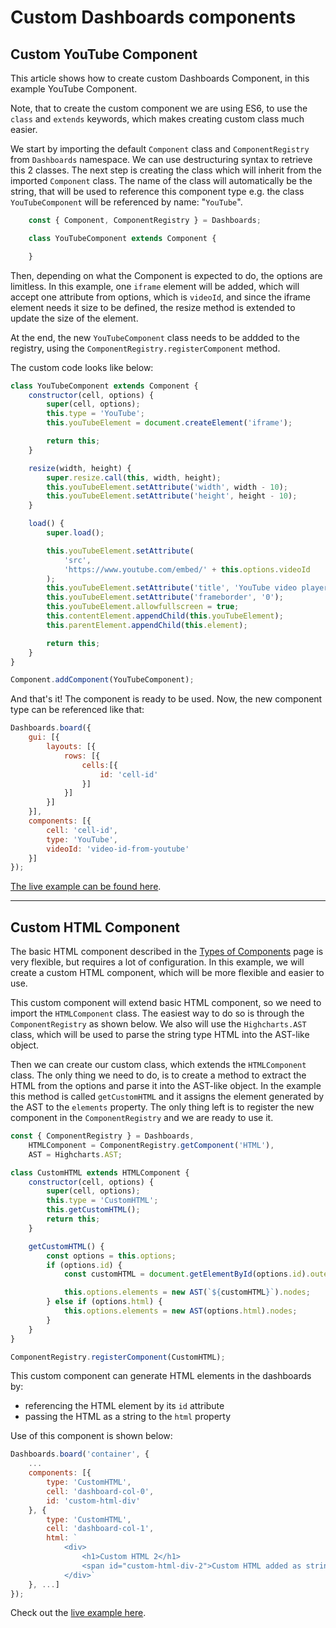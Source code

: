 Custom Dashboards components
===

## Custom YouTube Component
This article shows how to create custom Dashboards Component, in this example YouTube Component.

Note, that to create the custom component we are using ES6, to use the `class` and `extends` keywords, which makes creating custom class much easier.

We start by importing the default `Component` class and `ComponentRegistry` from `Dashboards` namespace. We can use destructuring syntax to retrieve this 2 classes. The next step is creating the class which will inherit from the imported `Component` class.
The name of the class will automatically be the string, that will be used to reference this component type e.g. the class `YouTubeComponent` will be referenced by name: "`YouTube`".

```js
    const { Component, ComponentRegistry } = Dashboards;

    class YouTubeComponent extends Component {

    }
```

Then, depending on what the Component is expected to do, the options are limitless. In this example, one `iframe` element will be added, which will accept one attribute from options, which is `videoId`, and since the iframe element needs it size to be defined, the resize method is extended to update the size of the element.

At the end, the new `YouTubeComponent` class needs to be addded to the registry, using the `ComponentRegistry.registerComponent` method.

The custom code looks like below:

```js
class YouTubeComponent extends Component {
    constructor(cell, options) {
        super(cell, options);
        this.type = 'YouTube';
        this.youTubeElement = document.createElement('iframe');

        return this;
    }

    resize(width, height) {
        super.resize.call(this, width, height);
        this.youTubeElement.setAttribute('width', width - 10);
        this.youTubeElement.setAttribute('height', height - 10);
    }

    load() {
        super.load();

        this.youTubeElement.setAttribute(
            'src',
            'https://www.youtube.com/embed/' + this.options.videoId
        );
        this.youTubeElement.setAttribute('title', 'YouTube video player');
        this.youTubeElement.setAttribute('frameborder', '0');
        this.youTubeElement.allowfullscreen = true;
        this.contentElement.appendChild(this.youTubeElement);
        this.parentElement.appendChild(this.element);

        return this;
    }
}

Component.addComponent(YouTubeComponent);
```

And that's it! The component is ready to be used. Now, the new component type can be referenced like that:

```js
Dashboards.board({
    gui: [{
        layouts: [{
            rows: [{
                cells:[{
                    id: 'cell-id'
                }]
            }]
        }]
    }],
    components: [{
        cell: 'cell-id',
        type: 'YouTube',
        videoId: 'video-id-from-youtube'
    }]
});
```
[The live example can be found here](https://jsfiddle.net/gh/get/library/pure/highcharts/highcharts/samples/dashboards/demos/custom-component).

---
## Custom HTML Component
The basic HTML component described in the [Types of Components](https://www.highcharts.com/docs/chart-and-series-types/dashboards/types-of-components) page is very flexible, but requires a lot of configuration. In this example, we will create a custom HTML component, which will be more flexible and easier to use.

This custom component will extend basic HTML component, so we need to import the `HTMLComponent` class. The easiest way to do so is through the `ComponentRegistry` as shown below. We also will use the `Highcharts.AST` class, which will be used to parse the string type HTML into the AST-like object.

Then we can create our custom class, which extends the `HTMLComponent` class. The only thing we need to do, is to create a method to extract the HTML from the options and parse it into the AST-like object. In the example this method is called `getCustomHTML` and it assigns the element generated by the AST to the `elements` property. The only thing left is to register the new component in the `ComponentRegistry` and we are ready to use it.

```js
const { ComponentRegistry } = Dashboards,
    HTMLComponent = ComponentRegistry.getComponent('HTML'),
    AST = Highcharts.AST;

class CustomHTML extends HTMLComponent {
    constructor(cell, options) {
        super(cell, options);
        this.type = 'CustomHTML';
        this.getCustomHTML();
        return this;
    }

    getCustomHTML() {
        const options = this.options;
        if (options.id) {
            const customHTML = document.getElementById(options.id).outerHTML;

            this.options.elements = new AST(`${customHTML}`).nodes;
        } else if (options.html) {
            this.options.elements = new AST(options.html).nodes;
        }
    }
}

ComponentRegistry.registerComponent(CustomHTML);
```

This custom component can generate HTML elements in the dashboards by:
- referencing the HTML element by its `id` attribute
- passing the HTML as a string to the `html` property

Use of this component is shown below:

```js
Dashboards.board('container', {
    ...
    components: [{
        type: 'CustomHTML',
        cell: 'dashboard-col-0',
        id: 'custom-html-div'
    }, {
        type: 'CustomHTML',
        cell: 'dashboard-col-1',
        html: `
            <div>
                <h1>Custom HTML 2</h1>
                <span id="custom-html-div-2">Custom HTML added as string </span>
            </div>`
    }, ...]
});
```
Check out the [live example here](https://jsfiddle.net/gh/get/library/pure/highcharts/highcharts/samples/dashboards/demos/custom-html-component).